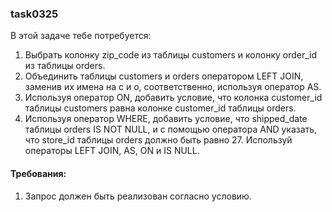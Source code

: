 
### task0325

В этой задаче тебе потребуется:
1. Выбрать колонку zip_code из таблицы customers и колонку order_id из таблицы orders.
2. Объединить таблицы customers и orders оператором LEFT JOIN, заменив их имена на c и o, соответственно, используя оператор AS.
3. Используя оператор ON, добавить условие, что колонка customer_id таблицы customers равнa колонке customer_id таблицы orders.
4. Используя оператор WHERE, добавить условие, что shipped_date таблицы orders IS NOT NULL, и с помощью оператора AND указать, что store_id таблицы orders должно быть равно 27.
Используй операторы LEFT JOIN, AS, ON и IS NULL.


#### Требования:
1.	Запрос должен быть реализован согласно условию.

